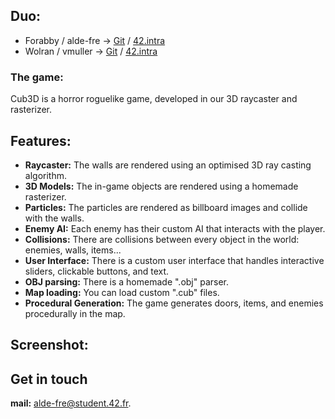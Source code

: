 ## Duo:
* Forabby / alde-fre ->	[Git](https://github.com/ForAbby-X) / [42.intra](https://profile.intra.42.fr/users/alde-fre)
* Wolran / vmuller ->	[Git](https://github.com/Wolran) / [42.intra](https://profile.intra.42.fr/users/vmuller)

### The game:
Cub3D is a horror roguelike game, developed in our 3D raycaster and rasterizer.

## Features:

- **Raycaster:** The walls are rendered using an optimised 3D ray casting algorithm.
- **3D Models:** The in-game objects are rendered using a homemade rasterizer.
- **Particles:** The particles are rendered as billboard images and collide with the walls.
- **Enemy AI:** Each enemy has their custom AI that interacts with the player.
- **Collisions:** There are collisions between every object in the world: enemies, walls, items...
- **User Interface:** There is a custom user interface that handles interactive sliders, clickable buttons, and text.
- **OBJ parsing:** There is a homemade ".obj" parser.
- **Map loading:** You can load custom ".cub" files.
- **Procedural Generation:** The game generates doors, items, and enemies procedurally in the map.

## Screenshot:


## Get in touch

**mail:** alde-fre@student.42.fr.
